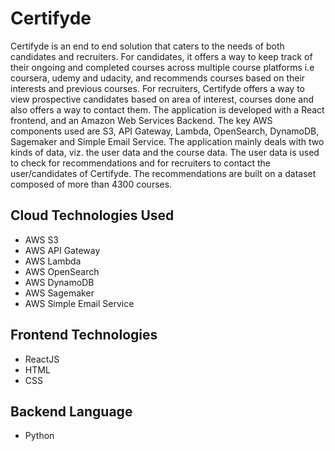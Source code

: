 # Certifyde

Certifyde is an end to end solution that caters to the needs of both candidates and recruiters. For candidates, it offers a way to keep track of their ongoing and completed courses across multiple course platforms i.e coursera, udemy and udacity, and recommends courses based on their interests and previous courses. For recruiters,  Certifyde offers a way to view prospective candidates based on area of interest, courses done and also offers a way to contact them. The application is developed with a React frontend, and an Amazon Web Services Backend. The key AWS components used are S3, API Gateway, Lambda, OpenSearch, DynamoDB, Sagemaker and Simple Email Service. The application mainly deals with two kinds of data, viz. the user data and the course data. The user data is used to check for recommendations and for recruiters to contact the user/candidates of Certifyde. The recommendations are built on a dataset composed of more than 4300 courses.

## Cloud Technologies Used
* AWS S3
* AWS API Gateway
* AWS Lambda
* AWS OpenSearch
* AWS DynamoDB
* AWS Sagemaker
* AWS Simple Email Service

## Frontend Technologies
* ReactJS
* HTML
* CSS

## Backend Language
* Python
